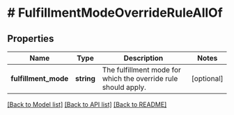 # # FulfillmentModeOverrideRuleAllOf

## Properties

Name | Type | Description | Notes
------------ | ------------- | ------------- | -------------
**fulfillment_mode** | **string** | The fulfillment mode for which the override rule should apply. | [optional]

[[Back to Model list]](../../README.md#models) [[Back to API list]](../../README.md#endpoints) [[Back to README]](../../README.md)
